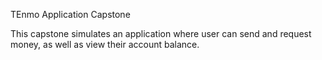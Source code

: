TEnmo Application Capstone

This capstone simulates an application where user can send and request money, as well as view their account balance.